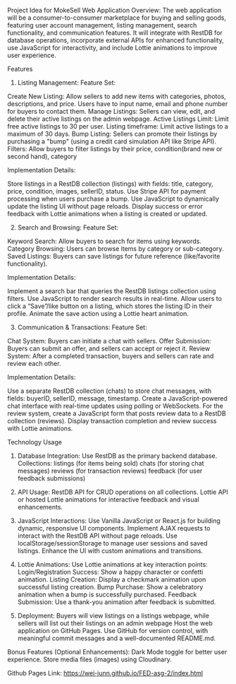 Project Idea for MokeSell Web Application
Overview:
The web application will be a consumer-to-consumer marketplace for buying and selling goods, featuring user account management, listing management, search functionality, and communication features. It will integrate with RestDB for database operations, incorporate external APIs for enhanced functionality, use JavaScript for interactivity, and include Lottie animations to improve user experience.

Features
1. Listing Management:
Feature Set:

Create New Listing: Allow sellers to add new items with categories, photos, descriptions, and price. Users have to input name, email and phone number for buyers to contact them.
Manage Listings: Sellers can view, edit, and delete their active listings on the admin webpage.
Active Listings Limit: Limit free active listings to 30 per user.
Listing timeframe: Limit active listings to a maximum of 30 days.
Bump Listing: Sellers can promote their listings by purchasing a "bump" (using a credit card simulation API like Stripe API).
Filters: Allow buyers to filter listings by their price, condition(brand new or second hand), category

Implementation Details:

Store listings in a RestDB collection (listings) with fields: title, category, price, condition, images, sellerID, status.
Use Stripe API for payment processing when users purchase a bump.
Use JavaScript to dynamically update the listing UI without page reloads.
Display success or error feedback with Lottie animations when a listing is created or updated.

2. Search and Browsing:
Feature Set:

Keyword Search: Allow buyers to search for items using keywords.
Category Browsing: Users can browse items by category or sub-category.
Saved Listings: Buyers can save listings for future reference (like/favorite functionality).

Implementation Details:

Implement a search bar that queries the RestDB listings collection using filters.
Use JavaScript to render search results in real-time.
Allow users to click a “Save”/like button on a listing, which stores the listing ID in their profile.
Animate the save action using a Lottie heart animation.

3. Communication & Transactions:
Feature Set:

Chat System: Buyers can initiate a chat with sellers.
Offer Submission: Buyers can submit an offer, and sellers can accept or reject it.
Review System: After a completed transaction, buyers and sellers can rate and review each other.

Implementation Details:

Use a separate RestDB collection (chats) to store chat messages, with fields: buyerID, sellerID, message, timestamp.
Create a JavaScript-powered chat interface with real-time updates using polling or WebSockets.
For the review system, create a JavaScript form that posts review data to a RestDB collection (reviews).
Display transaction completion and review success with Lottie animations.


Technology Usage 
1. Database Integration:
Use RestDB as the primary backend database.
Collections:
listings (for items being sold)
chats (for storing chat messages)
reviews (for transaction reviews)
feedback (for user feedback submissions)

2. API Usage:
RestDB API for CRUD operations on all collections.
Lottie API or hosted Lottie animations for interactive feedback and visual enhancements.

3. JavaScript Interactions:
Use Vanilla JavaScript or React.js for building dynamic, responsive UI components.
Implement AJAX requests to interact with the RestDB API without page reloads.
Use localStorage/sessionStorage to manage user sessions and saved listings.
Enhance the UI with custom animations and transitions.

4. Lottie Animations:
Use Lottie animations at key interaction points:
Login/Registration Success: Show a happy character or confetti animation.
Listing Creation: Display a checkmark animation upon successful listing creation.
Bump Purchase: Show a celebratory animation when a bump is successfully purchased.
Feedback Submission: Use a thank-you animation after feedback is submitted.

5. Deployment:
Buyers will view listings on a listings webpage, while sellers will list out their listings on an admin webpage
Host the web application on GitHub Pages.
Use GitHub for version control, with meaningful commit messages and a well-documented README.md.

Bonus Features (Optional Enhancements):
Dark Mode toggle for better user experience.
Store media files (images) using Cloudinary.

Github Pages Link: https://wei-junn.github.io/FED-asg-2/index.html